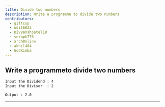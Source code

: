 ```yaml
---
title: Divide two numbers
description: Write a programme to divide two numbers
contributors:
  - giftcup
  - udit6023
  - Divyanshpatel18
  - seraph776
  - arch0nline
  - akhil484
  - GodKimba
---
```


## Write a programmeto divide two numbers

```txt
Input the Dividend : 4
Input the Divisor  : 2

Output : 2.0
```

---
